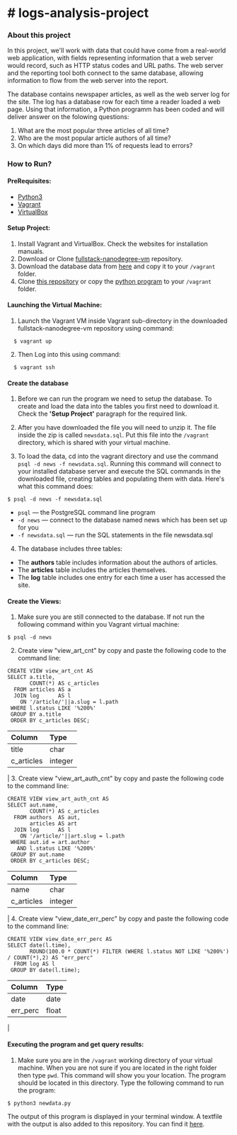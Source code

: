 
# **# logs-analysis-project**
### **About this project**
In this project, we'll work with data that could have come from a real-world web application, with fields representing information that a web server would record, such as HTTP status codes and URL paths. The web server and the reporting tool both connect to the same database, allowing information to flow from the web server into the report.

The database contains newspaper articles, as well as the web server log for the site. The log has a database row for each time a reader loaded a web page. Using that information, a Python programm has been coded and will deliver answer on the folowing questions:

1. What are the most popular three articles of all time?
2. Who are the most popular article authors of all time?
3. On which days did more than 1% of requests lead to errors?

### **How to Run?**
#### PreRequisites:
  * [Python3](https://www.python.org/)
  * [Vagrant](https://www.vagrantup.com/)
  * [VirtualBox](https://www.virtualbox.org/)

#### Setup Project:
  1. Install Vagrant and VirtualBox. Check the websites for installation manuals.
  2. Download or Clone [fullstack-nanodegree-vm](https://github.com/udacity/fullstack-nanodegree-vm) repository.
  3. Download the database data from [here](https://d17h27t6h515a5.cloudfront.net/topher/2016/August/57b5f748_newsdata/newsdata.zip) and copy it to your `/vagrant` folder.
  4. Clone [this repository](https://github.com/mvuijk/logs-analysis-project.git) or copy the [python program](newsdata.py) to your `/vagrant` folder.
  
#### Launching the Virtual Machine:
  1. Launch the Vagrant VM inside Vagrant sub-directory in the downloaded fullstack-nanodegree-vm repository using command:
  
  ```
    $ vagrant up
  ```
  2. Then Log into this using command:
  ```
    $ vagrant ssh
  ```

#### Create the database

1. Before we can run the program we need to setup the database. To create and load the data into the tables you first need to download it. Check the **'Setup Project'** paragraph for the required link.

2. After you have downloaded the file you will need to unzip it. The file inside the zip is called `newsdata.sql`. Put this file into the `/vagrant` directory, which is shared with your virtual machine.

3. To load the data, cd into the vagrant directory and use the command `psql -d news -f newsdata.sql`. Running this command will connect to your installed database server and execute the SQL commands in the downloaded file, creating tables and populating them with data. Here's what this command does:
```
$ psql -d news -f newsdata.sql
```

  - `psql` — the PostgreSQL command line program
  - `-d news` — connect to the database named news which has been set up for you
  - `-f newsdata.sql` — run the SQL statements in the file newsdata.sql

4. The database includes three tables:

- The **authors** table includes information about the authors of articles.
- The **articles** table includes the articles themselves.
- The **log** table includes one entry for each time a user has accessed the site.

#### Create the Views:

1. Make sure you are still connected to the database. If not run the following command within you Vagrant virtual machine:
```
$ psql -d news
```

2. Create view "view_art_cnt" by copy and paste the following code to the command line:
```
CREATE VIEW view_art_cnt AS
SELECT a.title, 
       COUNT(*) AS c_articles
  FROM articles AS a
  JOIN log      AS l
    ON '/article/'||a.slug = l.path
 WHERE l.status LIKE '%200%'
 GROUP BY a.title
 ORDER BY c_articles DESC;
```
| Column     | Type     |
| :-------   | :------- |
| title      | char     |
| c_articles | integer  |
|
3. Create view "view_art_auth_cnt" by copy and paste the following code to the command line:
```
CREATE VIEW view_art_auth_cnt AS
SELECT aut.name, 
       COUNT(*) AS c_articles
  FROM authors  AS aut,
       articles AS art
  JOIN log      AS l
    ON '/article/'||art.slug = l.path
 WHERE aut.id = art.author
   AND l.status LIKE '%200%'
 GROUP BY aut.name
 ORDER BY c_articles DESC;
```
| Column     | Type     |
| :--------- | :------- |
| name       | char     |
| c_articles | integer  |
|
4. Create view "view_date_err_perc" by copy and paste the following code to the command line:
```
CREATE VIEW view_date_err_perc AS 
SELECT date(l.time),
       ROUND(100.0 * COUNT(*) FILTER (WHERE l.status NOT LIKE '%200%') / COUNT(*),2) AS "err_perc"
  FROM log AS l
 GROUP BY date(l.time);
```
| Column   | Type     |
| :------- | :------- |
| date     | date     |
| err_perc | float    |
|
#### Executing the program and get query results:
1.  Make sure you are in the `/vagrant` working directory of your virtual machine. When you are not sure if you are located in the right folder then type `pwd`. This command will show you your location. The program should be located in this directory. Type the following command to run the program:

`$ python3 newdata.py`

The output of this program is displayed in your terminal window. A textfile with the output is also added to this repository. You can find it [here](output.txt).